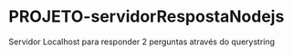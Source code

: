 # PROJETO-servidorRespostaNodejs
Servidor Localhost para responder 2 perguntas através do querystring 

